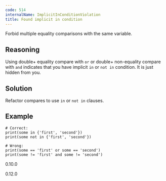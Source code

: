 ```yaml
---
code: 514
internalName: ImplicitInConditionViolation
title: Found implicit in condition
---
```


Forbid multiple equality comparisons with the same variable.

## Reasoning
Using double+ equality compare with `or` or double+ non-equality
compare with `and` indicates that you have implicit `in` or `not in`
condition. It is just hidden from you.

## Solution
Refactor compares to use `in` or `not in` clauses.

## Example

    # Correct:
    print(some in {'first', 'second'})
    print(some not in {'first', 'second'})
    
    # Wrong:
    print(some == 'first' or some == 'second')
    print(some != 'first' and some != 'second')

<div class="versionadded">

0.10.0

</div>

<div class="versionchanged">

0.12.0

</div>